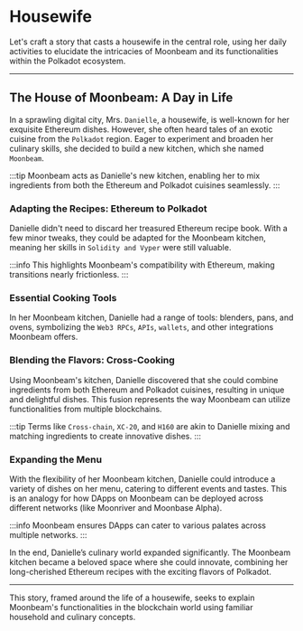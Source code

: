 # Housewife

Let's craft a story that casts a housewife in the central role, using her daily activities to elucidate the intricacies of Moonbeam and its functionalities within the Polkadot ecosystem.

---

## The House of Moonbeam: A Day in Life

In a sprawling digital city, Mrs. `Danielle`, a housewife, is well-known for her exquisite Ethereum dishes. However, she often heard tales of an exotic cuisine from the `Polkadot` region. Eager to experiment and broaden her culinary skills, she decided to build a new kitchen, which she named `Moonbeam`.

:::tip
Moonbeam acts as Danielle's new kitchen, enabling her to mix ingredients from both the Ethereum and Polkadot cuisines seamlessly.
:::

### Adapting the Recipes: Ethereum to Polkadot

Danielle didn't need to discard her treasured Ethereum recipe book. With a few minor tweaks, they could be adapted for the Moonbeam kitchen, meaning her skills in `Solidity and Vyper` were still valuable.

:::info
This highlights Moonbeam's compatibility with Ethereum, making transitions nearly frictionless.
:::

### Essential Cooking Tools

In her Moonbeam kitchen, Danielle had a range of tools: blenders, pans, and ovens, symbolizing the `Web3 RPCs`, `APIs`, `wallets`, and other integrations Moonbeam offers.

### Blending the Flavors: Cross-Cooking

Using Moonbeam's kitchen, Danielle discovered that she could combine ingredients from both Ethereum and Polkadot cuisines, resulting in unique and delightful dishes. This fusion represents the way Moonbeam can utilize functionalities from multiple blockchains.

:::tip
Terms like `Cross-chain`, `XC-20`, and `H160` are akin to Danielle mixing and matching ingredients to create innovative dishes.
:::

### Expanding the Menu

With the flexibility of her Moonbeam kitchen, Danielle could introduce a variety of dishes on her menu, catering to different events and tastes. This is an analogy for how DApps on Moonbeam can be deployed across different networks (like Moonriver and Moonbase Alpha).

:::info
Moonbeam ensures DApps can cater to various palates across multiple networks.
:::

In the end, Danielle’s culinary world expanded significantly. The Moonbeam kitchen became a beloved space where she could innovate, combining her long-cherished Ethereum recipes with the exciting flavors of Polkadot.

---

This story, framed around the life of a housewife, seeks to explain Moonbeam's functionalities in the blockchain world using familiar household and culinary concepts.